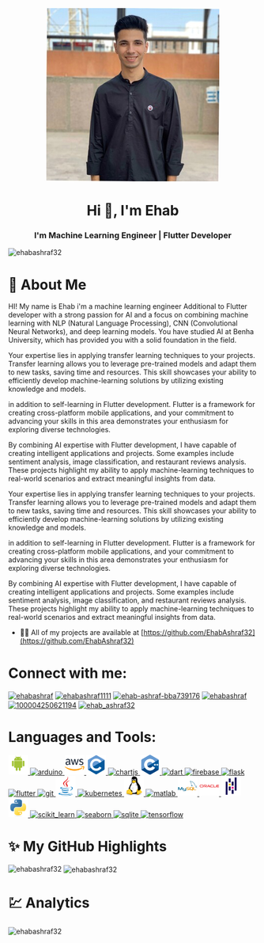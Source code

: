 <div align="center"> <img src="https://github.com/EhabAshraf32/EhabAshraf32/blob/main/350(2).jpg"> </div>
<h1 align="center">Hi 👋, I'm Ehab</h1>
<h3 align="center">I'm Machine Learning Engineer | Flutter Developer</h3>
<p align="left"> <img src="https://komarev.com/ghpvc/?username=ehabashraf32&label=Profile%20views&color=0e75b6&style=flat" alt="ehabashraf32" /> </p>
<h1 align="left">🎯 About Me</h1>
 HI! My name is Ehab i'm a machine learning engineer Additional to Flutter developer with a strong passion for AI and a focus on combining machine learning with NLP (Natural Language Processing), CNN (Convolutional Neural Networks), and deep learning models. You have studied AI at Benha University, which has provided you with a solid foundation in the field.

Your expertise lies in applying transfer learning techniques to your projects. Transfer learning allows you to leverage pre-trained models and adapt them to new tasks, saving time and resources. This skill showcases your ability to efficiently develop machine-learning solutions by utilizing existing knowledge and models.

in addition to self-learning in Flutter development. Flutter is a framework for creating cross-platform mobile applications, and your commitment to advancing your skills in this area demonstrates your enthusiasm for exploring diverse technologies.

By combining AI expertise with Flutter development, I have capable of creating intelligent applications and projects. Some examples include sentiment analysis, image classification, and restaurant reviews analysis. These projects highlight my ability to apply machine-learning techniques to real-world scenarios and extract meaningful insights from data.

Your expertise lies in applying transfer learning techniques to your projects. Transfer learning allows you to leverage pre-trained models and adapt them to new tasks, saving time and resources. This skill showcases your ability to efficiently develop machine-learning solutions by utilizing existing knowledge and models.

in addition to self-learning in Flutter development. Flutter is a framework for creating cross-platform mobile applications, and your commitment to advancing your skills in this area demonstrates your enthusiasm for exploring diverse technologies.

By combining AI expertise with Flutter development, I have capable of creating intelligent applications and projects. Some examples include sentiment analysis, image classification, and restaurant reviews analysis. These projects highlight my ability to apply machine-learning techniques to real-world scenarios and extract meaningful insights from data.

- 👨‍💻 All of my projects are available at [https://github.com/EhabAshraf32](https://github.com/EhabAshraf32)

<h1 align="left">Connect with me:</h1>
<p align="left">
<a href="https://dev.to/ehabashraf" target="blank"><img align="center" src="https://raw.githubusercontent.com/rahuldkjain/github-profile-readme-generator/master/src/images/icons/Social/devto.svg" alt="ehabashraf" height="30" width="40" /></a>
<a href="https://twitter.com/ehabashraf1111" target="blank"><img align="center" src="https://raw.githubusercontent.com/rahuldkjain/github-profile-readme-generator/master/src/images/icons/Social/twitter.svg" alt="ehabashraf1111" height="30" width="40" /></a>
<a href="https://linkedin.com/in/ehab-ashraf-bba739176" target="blank"><img align="center" src="https://raw.githubusercontent.com/rahuldkjain/github-profile-readme-generator/master/src/images/icons/Social/linked-in-alt.svg" alt="ehab-ashraf-bba739176" height="30" width="40" /></a>
<a href="https://kaggle.com/ehabashraf" target="blank"><img align="center" src="https://raw.githubusercontent.com/rahuldkjain/github-profile-readme-generator/master/src/images/icons/Social/kaggle.svg" alt="ehabashraf" height="30" width="40" /></a>
<a href="https://fb.com/100004250621194" target="blank"><img align="center" src="https://raw.githubusercontent.com/rahuldkjain/github-profile-readme-generator/master/src/images/icons/Social/facebook.svg" alt="100004250621194" height="30" width="40" /></a>
<a href="https://instagram.com/ehab_ashraf32" target="blank"><img align="center" src="https://raw.githubusercontent.com/rahuldkjain/github-profile-readme-generator/master/src/images/icons/Social/instagram.svg" alt="ehab_ashraf32" height="30" width="40" /></a>
</p>

<h1 align="left">Languages and Tools:</h1>
<p align="left"> <a href="https://developer.android.com" target="_blank" rel="noreferrer"> <img src="https://raw.githubusercontent.com/devicons/devicon/master/icons/android/android-original-wordmark.svg" alt="android" width="40" height="40"/> </a> <a href="https://www.arduino.cc/" target="_blank" rel="noreferrer"> <img src="https://cdn.worldvectorlogo.com/logos/arduino-1.svg" alt="arduino" width="40" height="40"/> </a> <a href="https://aws.amazon.com" target="_blank" rel="noreferrer"> <img src="https://raw.githubusercontent.com/devicons/devicon/master/icons/amazonwebservices/amazonwebservices-original-wordmark.svg" alt="aws" width="40" height="40"/> </a> <a href="https://www.cprogramming.com/" target="_blank" rel="noreferrer"> <img src="https://raw.githubusercontent.com/devicons/devicon/master/icons/c/c-original.svg" alt="c" width="40" height="40"/> </a> <a href="https://www.chartjs.org" target="_blank" rel="noreferrer"> <img src="https://www.chartjs.org/media/logo-title.svg" alt="chartjs" width="40" height="40"/> </a> <a href="https://www.w3schools.com/cpp/" target="_blank" rel="noreferrer"> <img src="https://raw.githubusercontent.com/devicons/devicon/master/icons/cplusplus/cplusplus-original.svg" alt="cplusplus" width="40" height="40"/> </a> <a href="https://dart.dev" target="_blank" rel="noreferrer"> <img src="https://www.vectorlogo.zone/logos/dartlang/dartlang-icon.svg" alt="dart" width="40" height="40"/> </a> <a href="https://firebase.google.com/" target="_blank" rel="noreferrer"> <img src="https://www.vectorlogo.zone/logos/firebase/firebase-icon.svg" alt="firebase" width="40" height="40"/> </a> <a href="https://flask.palletsprojects.com/" target="_blank" rel="noreferrer"> <img src="https://www.vectorlogo.zone/logos/pocoo_flask/pocoo_flask-icon.svg" alt="flask" width="40" height="40"/> </a> <a href="https://flutter.dev" target="_blank" rel="noreferrer"> <img src="https://www.vectorlogo.zone/logos/flutterio/flutterio-icon.svg" alt="flutter" width="40" height="40"/> </a> <a href="https://git-scm.com/" target="_blank" rel="noreferrer"> <img src="https://www.vectorlogo.zone/logos/git-scm/git-scm-icon.svg" alt="git" width="40" height="40"/> </a> <a href="https://www.java.com" target="_blank" rel="noreferrer"> <img src="https://raw.githubusercontent.com/devicons/devicon/master/icons/java/java-original.svg" alt="java" width="40" height="40"/> </a> <a href="https://kubernetes.io" target="_blank" rel="noreferrer"> <img src="https://www.vectorlogo.zone/logos/kubernetes/kubernetes-icon.svg" alt="kubernetes" width="40" height="40"/> </a> <a href="https://www.linux.org/" target="_blank" rel="noreferrer"> <img src="https://raw.githubusercontent.com/devicons/devicon/master/icons/linux/linux-original.svg" alt="linux" width="40" height="40"/> </a> <a href="https://www.mathworks.com/" target="_blank" rel="noreferrer"> <img src="https://upload.wikimedia.org/wikipedia/commons/2/21/Matlab_Logo.png" alt="matlab" width="40" height="40"/> </a> <a href="https://www.mysql.com/" target="_blank" rel="noreferrer"> <img src="https://raw.githubusercontent.com/devicons/devicon/master/icons/mysql/mysql-original-wordmark.svg" alt="mysql" width="40" height="40"/> </a> <a href="https://www.oracle.com/" target="_blank" rel="noreferrer"> <img src="https://raw.githubusercontent.com/devicons/devicon/master/icons/oracle/oracle-original.svg" alt="oracle" width="40" height="40"/> </a> <a href="https://pandas.pydata.org/" target="_blank" rel="noreferrer"> <img src="https://raw.githubusercontent.com/devicons/devicon/2ae2a900d2f041da66e950e4d48052658d850630/icons/pandas/pandas-original.svg" alt="pandas" width="40" height="40"/> </a> <a href="https://www.python.org" target="_blank" rel="noreferrer"> <img src="https://raw.githubusercontent.com/devicons/devicon/master/icons/python/python-original.svg" alt="python" width="40" height="40"/> </a> <a href="https://scikit-learn.org/" target="_blank" rel="noreferrer"> <img src="https://upload.wikimedia.org/wikipedia/commons/0/05/Scikit_learn_logo_small.svg" alt="scikit_learn" width="40" height="40"/> </a> <a href="https://seaborn.pydata.org/" target="_blank" rel="noreferrer"> <img src="https://seaborn.pydata.org/_images/logo-mark-lightbg.svg" alt="seaborn" width="40" height="40"/> </a> <a href="https://www.sqlite.org/" target="_blank" rel="noreferrer"> <img src="https://www.vectorlogo.zone/logos/sqlite/sqlite-icon.svg" alt="sqlite" width="40" height="40"/> </a> <a href="https://www.tensorflow.org" target="_blank" rel="noreferrer"> <img src="https://www.vectorlogo.zone/logos/tensorflow/tensorflow-icon.svg" alt="tensorflow" width="40" height="40"/> </a> </p>

<h1 align="left">✨ My GitHub Highlights</h1>

<p><img align="left" src="https://github-readme-stats.vercel.app/api/top-langs?username=ehabashraf32&show_icons=true&locale=en&layout=compact" alt="ehabashraf32" /></p>

<p>&nbsp;<img align="center" src="https://github-readme-stats.vercel.app/api?username=ehabashraf32&show_icons=true&locale=en" alt="ehabashraf32" /></p>

<h1 align="left">💹 Analytics</h1>
<p><img align="center" src="https://github-readme-streak-stats.herokuapp.com/?user=ehabashraf32&" alt="ehabashraf32" /></p>
